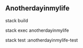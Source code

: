 
## Anotherdayinmylife

stack build

stack exec anotherdayinmylife

stack test :anotherdayinmylife-test

